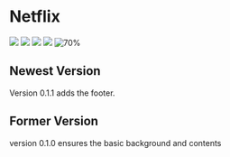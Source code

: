 # Netflix
![](https://img.shields.io/badge/language-css-red.svg)
![](https://img.shields.io/badge/language-html-blue.svg)
![](https://img.shields.io/badge/license-MIT-000000.svg)
![](https://img.shields.io/badge/github-v0.1.1-519dd9.svg)
![70%](https://progress-bar.dev/70)

## Newest Version
Version 0.1.1 adds the footer.



## Former Version
version 0.1.0 ensures the basic background and contents
